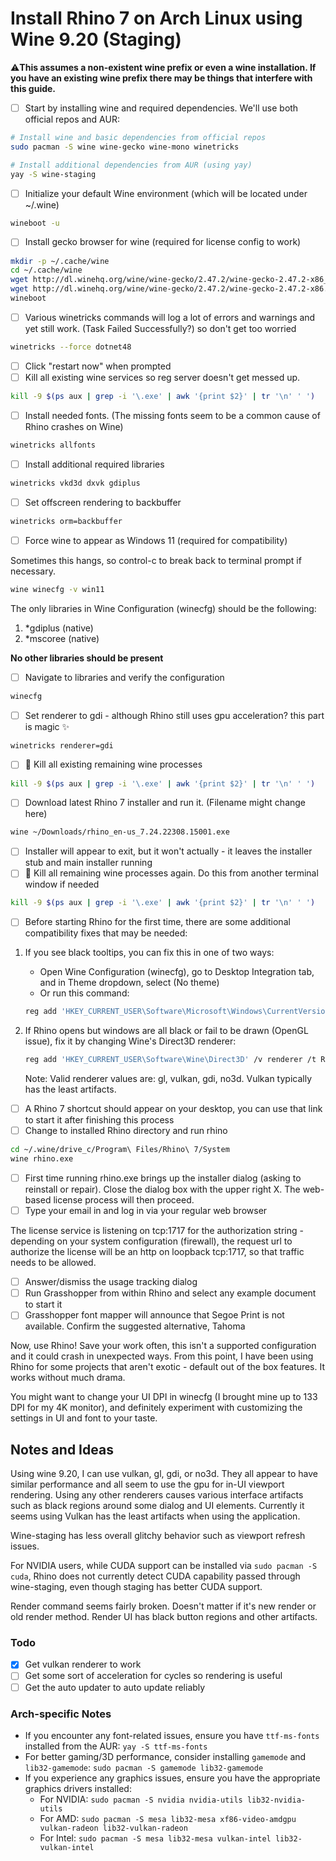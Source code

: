 # Install Rhino 7 on Arch Linux using Wine 9.20 (Staging)

⚠**This assumes a non-existent wine prefix or even a wine installation. If you have an existing wine prefix there may be things that interfere with this guide.**

* [ ] Start by installing wine and required dependencies. We'll use both official repos and AUR:

```bash
# Install wine and basic dependencies from official repos
sudo pacman -S wine wine-gecko wine-mono winetricks

# Install additional dependencies from AUR (using yay)
yay -S wine-staging
```

* [ ] Initialize your default Wine environment (which will be located under ~/.wine)

```bash
wineboot -u
```

* [ ] Install gecko browser for wine (required for license config to work)

```bash
mkdir -p ~/.cache/wine
cd ~/.cache/wine
wget http://dl.winehq.org/wine/wine-gecko/2.47.2/wine-gecko-2.47.2-x86_64.msi
wget http://dl.winehq.org/wine/wine-gecko/2.47.2/wine-gecko-2.47.2-x86.msi
wineboot
```

* [ ] Various winetricks commands will log a lot of errors and warnings and yet still work. (Task Failed Successfully?) so don't get too worried

```bash
winetricks --force dotnet48
```

* [ ] Click "restart now" when prompted
* [ ] Kill all existing wine services so reg server doesn't get messed up.

```bash
kill -9 $(ps aux | grep -i '\.exe' | awk '{print $2}' | tr '\n' ' ')
```

* [ ] Install needed fonts. (The missing fonts seem to be a common cause of Rhino crashes on Wine)

```bash
winetricks allfonts
```

* [ ] Install additional required libraries

```bash
winetricks vkd3d dxvk gdiplus
```

* [ ] Set offscreen rendering to backbuffer

```bash
winetricks orm=backbuffer
```

* [ ] Force wine to appear as Windows 11 (required for compatibility)

Sometimes this hangs, so control-c to break back to terminal prompt if necessary.

```bash
wine winecfg -v win11
```

The only libraries in Wine Configuration (winecfg) should be the following:

1. *gdiplus (native)
2. *mscoree (native)

**No other libraries should be present**

* [ ] Navigate to libraries and verify the configuration

```bash
winecfg
```

* [ ] Set renderer to gdi - although Rhino still uses gpu acceleration? this part is magic ✨

```bash
winetricks renderer=gdi
```

* [ ] 🔪 Kill all existing remaining wine processes

```bash
kill -9 $(ps aux | grep -i '\.exe' | awk '{print $2}' | tr '\n' ' ')
```

* [ ] Download latest Rhino 7 installer and run it. (Filename might change here)

```bash
wine ~/Downloads/rhino_en-us_7.24.22308.15001.exe
```

* [ ] Installer will appear to exit, but it won't actually - it leaves the installer stub and main installer running
* [ ] 🔪 Kill all remaining wine processes again. Do this from another terminal window if needed

```bash
kill -9 $(ps aux | grep -i '\.exe' | awk '{print $2}' | tr '\n' ' ')
```

* [ ] Before starting Rhino for the first time, there are some additional compatibility fixes that may be needed:

1. If you see black tooltips, you can fix this in one of two ways:
   - Open Wine Configuration (winecfg), go to Desktop Integration tab, and in Theme dropdown, select (No theme)
   - Or run this command:
   ```bash
   reg add 'HKEY_CURRENT_USER\Software\Microsoft\Windows\CurrentVersion\ThemeManager' /v ThemeActive /t REG_SZ /d 0 /f
   ```

2. If Rhino opens but windows are all black or fail to be drawn (OpenGL issue), fix it by changing Wine's Direct3D renderer:
   ```bash
   reg add 'HKEY_CURRENT_USER\Software\Wine\Direct3D' /v renderer /t REG_SZ /d vulkan /f
   ```
   Note: Valid renderer values are: gl, vulkan, gdi, no3d. Vulkan typically has the least artifacts.

* [ ] A Rhino 7 shortcut should appear on your desktop, you can use that link to start it after finishing this process
* [ ] Change to installed Rhino directory and run rhino

```bash
cd ~/.wine/drive_c/Program\ Files/Rhino\ 7/System
wine rhino.exe
```

* [ ] First time running rhino.exe brings up the installer dialog (asking to reinstall or repair). Close the dialog box with the upper right X. The web-based license process will then proceed.
* [ ] Type your email in and log in via your regular web browser

The license service is listening on tcp:1717 for the authorization string - depending on your system configuration (firewall), the request url to authorize the license will be an http on loopback tcp:1717, so that traffic needs to be allowed.

* [ ] Answer/dismiss the usage tracking dialog
* [ ] Run Grasshopper from within Rhino and select any example document to start it
* [ ] Grasshopper font mapper will announce that Segoe Print is not available. Confirm the suggested alternative, Tahoma

Now, use Rhino! Save your work often, this isn't a supported configuration and it could crash in unexpected ways. From this point, I have been using Rhino for some projects that aren't exotic - default out of the box features. It works without much drama.

You might want to change your UI DPI in winecfg (I brought mine up to 133 DPI for my 4K monitor), and definitely experiment with customizing the settings in UI and font to your taste.

## Notes and Ideas

Using wine 9.20, I can use vulkan, gl, gdi, or no3d. They all appear to have similar performance and all seem to use the gpu for in-UI viewport rendering. Using any other renderers causes various interface artifacts such as black regions around some dialog and UI elements. Currently it seems using Vulkan has the least artifacts when using the application.

Wine-staging has less overall glitchy behavior such as viewport refresh issues.

For NVIDIA users, while CUDA support can be installed via `sudo pacman -S cuda`, Rhino does not currently detect CUDA capability passed through wine-staging, even though staging has better CUDA support.

Render command seems fairly broken. Doesn't matter if it's new render or old render method. Render UI has black button regions and other artifacts.

### Todo
* [x] Get vulkan renderer to work
* [ ] Get some sort of acceleration for cycles so rendering is useful
* [ ] Get the auto updater to auto update reliably

### Arch-specific Notes
- If you encounter any font-related issues, ensure you have `ttf-ms-fonts` installed from the AUR: `yay -S ttf-ms-fonts`
- For better gaming/3D performance, consider installing `gamemode` and `lib32-gamemode`: `sudo pacman -S gamemode lib32-gamemode`
- If you experience any graphics issues, ensure you have the appropriate graphics drivers installed:
  - For NVIDIA: `sudo pacman -S nvidia nvidia-utils lib32-nvidia-utils`
  - For AMD: `sudo pacman -S mesa lib32-mesa xf86-video-amdgpu vulkan-radeon lib32-vulkan-radeon`
  - For Intel: `sudo pacman -S mesa lib32-mesa vulkan-intel lib32-vulkan-intel`
